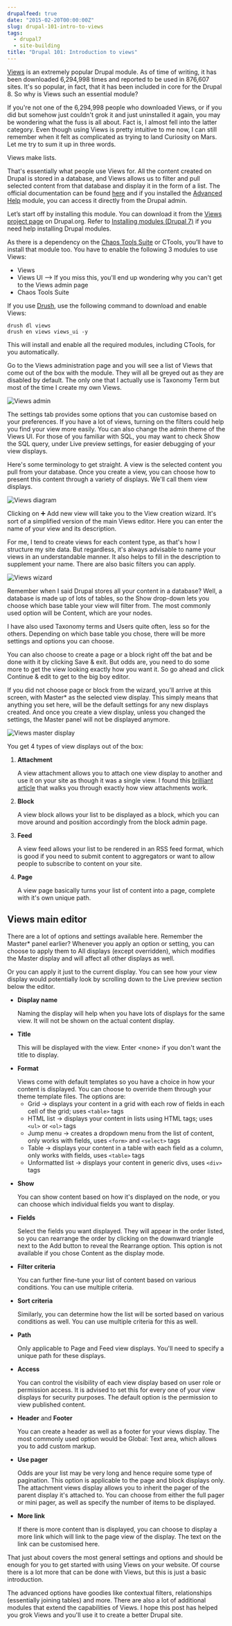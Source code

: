 ```yaml
---
drupalfeed: true
date: "2015-02-20T00:00:00Z"
slug: drupal-101-intro-to-views
tags:
  - drupal7
  - site-building
title: "Drupal 101: Introduction to views"
---
```


[Views](https://www.drupal.org/project/views) is an extremely popular Drupal module. As of time of writing, it has been downloaded 6,294,998 times and reported to be used in 876,607 sites. It's so popular, in fact, that it has been included in core for the Drupal 8. So why is Views such an essential module?

If you're not one of the 6,294,998 people who downloaded Views, or if you did but somehow just couldn't grok it and just uninstalled it again, you may be wondering what the fuss is all about. Fact is, I almost fell into the latter category. Even though using Views is pretty intuitive to me now, I can still remember when it felt as complicated as trying to land Curiosity on Mars. Let me try to sum it up in three words.

Views make lists.

That's essentially what people use Views for. All the content created on Drupal is stored in a database, and Views allows us to filter and pull selected content from that database and display it in the form of a list. The official documentation can be found [here](https://www.drupal.org/node/2287909) and if you installed the [Advanced Help](https://www.drupal.org/project/advanced_help) module, you can access it directly from the Drupal admin.

<p>Let’s start off by installing this module. You can download it from the <a href="https://www.drupal.org/project/views">Views project page</a> on Drupal.org. Refer to <a href="https://www.drupal.org/documentation/install/modules-themes/modules-7">Installing modules (Drupal 7)</a> if you need help installing Drupal modules.</p>

<p class="no-margin">As there is a dependency on the <a href="http://drupal.org/project/ctools">Chaos Tools Suite</a> or CTools, you’ll have to install that module too. You have to enable the following 3 modules to use Views:</p>

<ul>
    <li class="no-margin">Views</li>
    <li class="no-margin">Views UI --> If you miss this, you'll end up wondering why you can't get to the Views admin page</li>
    <li>Chaos Tools Suite</li>
</ul>

If you use [Drush](https://github.com/drush-ops/drush), use the following command to download and enable Views:

<pre><code class="language-bash">drush dl views
drush en views views_ui -y</code></pre>

This will install and enable all the required modules, including CTools, for you automatically.

Go to the Views administration page and you will see a list of Views that come out of the box with the module. They will all be greyed out as they are disabled by default. The only one that I actually use is Taxonomy Term but most of the time I create my own Views.

![Views admin](/assets/images/posts/views-intro/views-admin.jpg)

The settings tab provides some options that you can customise based on your preferences. If you have a lot of views, turning on the filters could help you find your view more easily. You can also change the admin theme of the Views UI. For those of you familiar with SQL, you may want to check Show the SQL query, under Live preview settings, for easier debugging of your view displays.

Here's some terminology to get straight. A view is the selected content you pull from your database. Once you create a view, you can choose how to present this content through a variety of displays. We'll call them view displays.

![Views diagram](/assets/images/posts/views-intro/views-diagram.jpg)

Clicking on &#10133; Add new view will take you to the View creation wizard. It's sort of a simplified version of the main Views editor. Here you can enter the name of your view and its description.

For me, I tend to create views for each content type, as that's how I structure my site data. But regardless, it's always advisable to name your views in an understandable manner. It also helps to fill in the description to supplement your name. There are also basic filters you can apply.

![Views wizard](/assets/images/posts/views-intro/views-wizard.jpg)

Remember when I said Drupal stores all your content in a database? Well, a database is made up of lots of tables, so the Show drop-down lets you choose which base table your view will filter from. The most commonly used option will be Content, which are your nodes.

I have also used Taxonomy terms and Users quite often, less so for the others. Depending on which base table you chose, there will be more settings and options you can choose.

You can also choose to create a page or a block right off the bat and be done with it by clicking Save & exit. But odds are, you need to do some more to get the view looking exactly how you want it. So go ahead and click Continue & edit to get to the big boy editor.

If you did not choose page or block from the wizard, you'll arrive at this screen, with Master\* as the selected view display. This simply means that anything you set here, will be the default settings for any new displays created. And once you create a view display, unless you changed the settings, the Master panel will not be displayed anymore.

![Views master display](/assets/images/posts/views-intro/views-master.jpg)

You get 4 types of view displays out of the box:

1. <p class="no-margin"><strong>Attachment</strong></p>
   A view attachment allows you to attach one view display to another and use it on your site as though it was a single view. I found this <a href="http://nmc-codes.blogspot.com/2012/10/views-attachment-in-drupal-7.html">brilliant article</a> that walks you through exactly how view attachments work.

2. <p class="no-margin"><strong>Block</strong></p>
   A view block allows your list to be displayed as a block, which you can move around and position accordingly from the block admin page.

3. <p class="no-margin"><strong>Feed</strong></p>
   A view feed allows your list to be rendered in an RSS feed format, which is good if you need to submit content to aggregators or want to allow people to subscribe to content on your site.

4. <p class="no-margin"><strong>Page</strong></p>
   A view page basically turns your list of content into a page, complete with it's own unique path.

## Views main editor

There are a lot of options and settings available here. Remember the Master\* panel earlier? Whenever you apply an option or setting, you can choose to apply them to All displays (except overridden), which modifies the Master display and will affect all other displays as well.

Or you can apply it just to the current display. You can see how your view display would potentially look by scrolling down to the Live preview section below the editor.

- <p class="no-margin"><strong>Display name</strong></p>
    Naming the display will help when you have lots of displays for the same view. It will not be shown on the actual content display.

- <p class="no-margin"><strong>Title</strong></p>
    This will be displayed with the view. Enter &lt;none&gt; if you don't want the title to display.

- <p class="no-margin"><strong>Format</strong></p>
    Views come with default templates so you have a choice in how your content is displayed. You can choose to override them through your theme template files. The options are:

  - Grid &rarr; displays your content in a grid with each row of fields in each cell of the grid; uses `<table>` tags
  - HTML list &rarr; displays your content in lists using HTML tags; uses `<ul>` or `<ol>` tags
  - Jump menu &rarr; creates a dropdown menu from the list of content, only works with fields, uses `<form>` and `<select>` tags
  - Table &rarr; displays your content in a table with each field as a column, only works with fields, uses `<table>` tags
  - Unformatted list &rarr; displays your content in generic divs, uses `<div>` tags

- <p class="no-margin"><strong>Show</strong></p>
    You can show content based on how it's displayed on the node, or you can choose which individual fields you want to display.

- <p class="no-margin"><strong>Fields</strong></p>
    Select the fields you want displayed. They will appear in the order listed, so you can rearrange the order by clicking on the downward triangle next to the Add button to reveal the Rearrange option. This option is not available if you chose Content as the display mode.

- <p class="no-margin"><strong>Filter criteria</strong></p>
    You can further fine-tune your list of content based on various conditions. You can use multiple criteria.

- <p class="no-margin"><strong>Sort criteria</strong></p>
    Similarly, you can determine how the list will be sorted based on various conditions as well. You can use multiple criteria for this as well.

- <p class="no-margin"><strong>Path</strong></p>
    Only applicable to Page and Feed view displays. You'll need to specify a unique path for these displays.

- <p class="no-margin"><strong>Access</strong></p>
    You can control the visibility of each view display based on user role or permission access. It is advised to set this for every one of your view displays for security purposes. The default option is the permission to view published content.

- <p class="no-margin"><strong>Header</strong> and <strong>Footer</strong></p>
    You can create a header as well as a footer for your views display. The most commonly used option would be Global: Text area, which allows you to add custom markup.

- <p class="no-margin"><strong>Use pager</strong></p>
    Odds are your list may be very long and hence require some type of pagination. This option is applicable to the page and block displays only. The attachment views display allows you to inherit the pager of the parent display it's attached to. You can choose from either the full pager or mini pager, as well as specify the number of items to be displayed.

- <p class="no-margin"><strong>More link</strong></p>
    If there is more content than is displayed, you can choose to display a more link which will link to the page view of the display. The text on the link can be customised here.

That just about covers the most general settings and options and should be enough for you to get started with using Views on your website. Of course there is a lot more that can be done with Views, but this is just a basic introduction.

The advanced options have goodies like contextual filters, relationships (essentially joining tables) and more. There are also a lot of additional modules that extend the capabilities of Views. I hope this post has helped you grok Views and you'll use it to create a better Drupal site.

